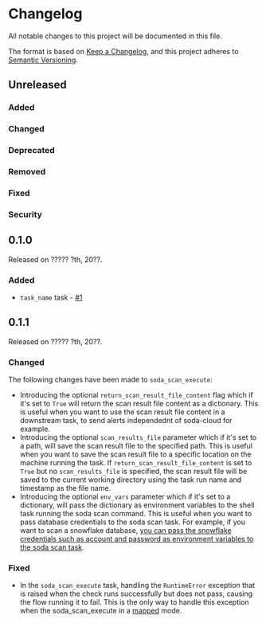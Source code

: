 # Changelog

All notable changes to this project will be documented in this file.

The format is based on [Keep a Changelog](https://keepachangelog.com/en/1.0.0/),
and this project adheres to [Semantic Versioning](https://semver.org/spec/v2.0.0.html).

## Unreleased

### Added

### Changed

### Deprecated

### Removed

### Fixed

### Security

## 0.1.0

Released on ????? ?th, 20??.

### Added

- `task_name` task - [#1](https://github.com/sodadata/prefect-soda-core/pull/1)


## 0.1.1

Released on ????? ?th, 20??.

### Changed

The following changes have been made to `soda_scan_execute`:
- Introducing the optional `return_scan_result_file_content` flag which if it's set to `True` will return the scan result file content as a dictionary. This is useful when you want to use the scan result file content in a downstream task, to send alerts independednt of soda-cloud for example.
- Introducing the optional `scan_results_file` parameter which if it's set to a path, will save the scan result file to the specified path. This is useful when you want to save the scan result file to a specific location on the machine running the task. If `return_scan_result_file_content` is set to `True` but no `scan_results_file` is specified, the scan result file will be saved to the current working directory using the task run name and timestamp as the file name.
- Introducing the optional `env_vars` parameter which if it's set to a dictionary, will pass the dictionary as environment variables to the shell task running the soda scan command. This is useful when you want to pass database credentials to the soda scan task. For example, if you want to scan a snowflake database, [you can pass the snowflake credentials such as account and password as environment variables to the soda scan task](https://docs.soda.io/soda/connect-snowflake.html#configuration). 

### Fixed
- In the `soda_scan_execute` task, handling the `RuntimeError` exception that is raised when the check runs successfully but does not pass, causing the flow running it to fail. This is the only way to handle this exception when the soda_scan_execute in a [mapped](https://docs.prefect.io/api-ref/prefect/tasks/#prefect.tasks.Task.map) mode.


